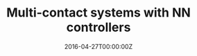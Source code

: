 ---
title: Multi-contact systems with NN controllers
summary: Framework for stability analysis of complementarity systems with neural network controllers, drawing connections between non-smooth mechanics and ReLU structure <br /> **Stability Analysis of Complementarity Systems with Neural Network Controllers (HSCC 2021)**
weight: 12

tags:
  - Deep Learning
date: '2016-04-27T00:00:00Z'

# Optional external URL for project (replaces project detail page).
external_link: 'https://arxiv.org/pdf/2008.02104.pdf'

image:
  caption: Photo by rawpixel on Unsplash
  focal_point: Smart

links:
url_code: 'https://github.com/AlpAydinoglu/cdesign'
url_pdf: 'https://arxiv.org/pdf/2008.02104.pdf'
url_slides: ''
url_video: 'https://youtu.be/fZiJh7coMXc'

# Slides (optional).
#   Associate this project with Markdown slides.
#   Simply enter your slide deck's filename without extension.
#   E.g. `slides = "example-slides"` references `content/slides/example-slides.md`.
#   Otherwise, set `slides = ""`.
slides: ""
---